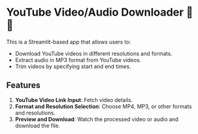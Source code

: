 # YouTube Video/Audio Downloader 🎥🎵

This is a Streamlit-based app that allows users to:
- Download YouTube videos in different resolutions and formats.
- Extract audio in MP3 format from YouTube videos.
- Trim videos by specifying start and end times.

## Features
1. **YouTube Video Link Input**: Fetch video details.
2. **Format and Resolution Selection**: Choose MP4, MP3, or other formats and resolutions.
3. **Preview and Download**: Watch the processed video or audio and download the file.
